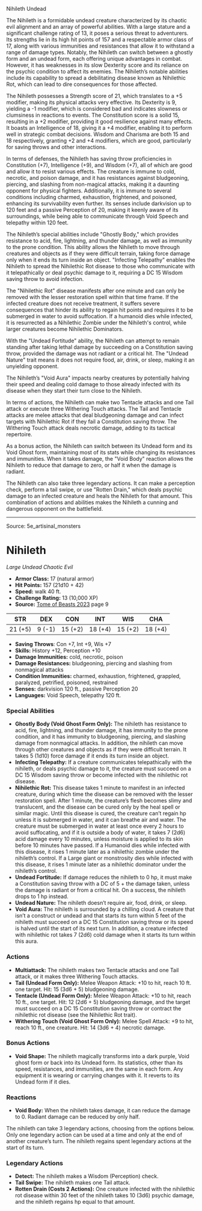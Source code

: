 <MonsterName/>Nihileth</MonsterName>
<CreatureType/>Undead</CreatureType>

<summary>The Nihileth is a formidable undead creature characterized by its chaotic evil alignment and an array of powerful abilities. With a large stature and a significant challenge rating of 13, it poses a serious threat to adventurers. Its strengths lie in its high hit points of 157 and a respectable armor class of 17, along with various immunities and resistances that allow it to withstand a range of damage types. Notably, the Nihileth can switch between a ghostly form and an undead form, each offering unique advantages in combat. However, it has weaknesses in its slow Dexterity score and its reliance on the psychic condition to affect its enemies. The Nihileth’s notable abilities include its capability to spread a debilitating disease known as Nihilethic Rot, which can lead to dire consequences for those affected.</summary>

<detail>

The Nihileth possesses a Strength score of 21, which translates to a +5 modifier, making its physical attacks very effective. Its Dexterity is 9, yielding a -1 modifier, which is considered bad and indicates slowness or clumsiness in reactions to events. The Constitution score is a solid 15, resulting in a +2 modifier, providing it good resilience against many effects. It boasts an Intelligence of 18, giving it a +4 modifier, enabling it to perform well in strategic combat decisions. Wisdom and Charisma are both 15 and 18 respectively, granting +2 and +4 modifiers, which are good, particularly for saving throws and other interactions.

In terms of defenses, the Nihileth has saving throw proficiencies in Constitution (+7), Intelligence (+9), and Wisdom (+7), all of which are good and allow it to resist various effects. The creature is immune to cold, necrotic, and poison damage, and it has resistances against bludgeoning, piercing, and slashing from non-magical attacks, making it a daunting opponent for physical fighters. Additionally, it is immune to several conditions including charmed, exhaustion, frightened, and poisoned, enhancing its survivability even further. Its senses include darkvision up to 120 feet and a passive Perception of 20, making it keenly aware of its surroundings, while being able to communicate through Void Speech and telepathy within 120 feet.

The Nihileth’s special abilities include "Ghostly Body," which provides resistance to acid, fire, lightning, and thunder damage, as well as immunity to the prone condition. This ability allows the Nihileth to move through creatures and objects as if they were difficult terrain, taking force damage only when it ends its turn inside an object. "Infecting Telepathy" enables the Nihileth to spread the Nihilethic Rot disease to those who communicate with it telepathically or deal psychic damage to it, requiring a DC 15 Wisdom saving throw to avoid infection.

The "Nihilethic Rot" disease manifests after one minute and can only be removed with the lesser restoration spell within that time frame. If the infected creature does not receive treatment, it suffers severe consequences that hinder its ability to regain hit points and requires it to be submerged in water to avoid suffocation. If a humanoid dies while infected, it is resurrected as a Nihilethic Zombie under the Nihileth's control, while larger creatures become Nihilethic Dominators. 

With the "Undead Fortitude" ability, the Nihileth can attempt to remain standing after taking lethal damage by succeeding on a Constitution saving throw, provided the damage was not radiant or a critical hit. The "Undead Nature" trait means it does not require food, air, drink, or sleep, making it an unyielding opponent.

The Nihileth’s "Void Aura" impacts nearby creatures by potentially halving their speed and dealing cold damage to those already infected with its disease when they start their turn close to the Nihileth.

In terms of actions, the Nihileth can make two Tentacle attacks and one Tail attack or execute three Withering Touch attacks. The Tail and Tentacle attacks are melee attacks that deal bludgeoning damage and can infect targets with Nihilethic Rot if they fail a Constitution saving throw. The Withering Touch attack deals necrotic damage, adding to its tactical repertoire.

As a bonus action, the Nihileth can switch between its Undead form and its Void Ghost form, maintaining most of its stats while changing its resistances and immunities. When it takes damage, the "Void Body" reaction allows the Nihileth to reduce that damage to zero, or half it when the damage is radiant.

The Nihileth can also take three legendary actions. It can make a perception check, perform a tail swipe, or use "Rotten Drain," which deals psychic damage to an infected creature and heals the Nihileth for that amount. This combination of actions and abilities makes the Nihileth a cunning and dangerous opponent on the battlefield.</detail>



---

Source: 5e_artisinal_monsters

# Nihileth

*Large* *Undead* *Chaotic Evil*

- **Armor Class:** 17 (natural armor)
- **Hit Points:** 157 (21d10 + 42)
- **Speed:** walk 40 ft.
- **Challenge Rating:** 13 (10,000 XP)
- **Source:** [Tome of Beasts 2023](https://koboldpress.com/kpstore/product/tome-of-beasts-1-2023-edition/) page 9

| STR | DEX | CON | INT | WIS | CHA |
| --- | --- | --- | --- | --- | --- |
| 21 (+5) | 9 (-1) | 15 (+2) | 18 (+4) | 15 (+2) | 18 (+4) |

- **Saving Throws**: Con +7, Int +9, Wis +7
- **Skills:** History +12, Perception +10
- **Damage Immunities:** cold, necrotic, poison
- **Damage Resistances:** bludgeoning, piercing and slashing from nonmagical attacks
- **Condition Immunities:** charmed, exhaustion, frightened, grappled, paralyzed, petrified, poisoned, restrained
- **Senses:** darkvision 120 ft., passive Perception 20
- **Languages:** Void Speech, telepathy 120 ft.

### Special Abilities

- **Ghostly Body (Void Ghost Form Only):** The nihileth has resistance to acid, fire, lightning, and thunder damage, it has immunity to the prone condition, and it has immunity to bludgeoning, piercing, and slashing damage from nonmagical attacks. In addition, the nihileth can move through other creatures and objects as if they were difficult terrain. It takes 5 (1d10) force damage if it ends its turn inside an object.
- **Infecting Telepathy:** If a creature communicates telepathically with the nihileth, or deals psychic damage to it, the creature must succeed on a DC 15 Wisdom saving throw or become infected with the nihilethic rot disease.
- **Nihilethic Rot:** This disease takes 1 minute to manifest in an infected creature, during which time the disease can be removed with the lesser restoration spell. After 1 minute, the creature’s flesh becomes slimy and translucent, and the disease can be cured only by the heal spell or similar magic. Until this disease is cured, the creature can’t regain hp unless it is submerged in water, and it can breathe air and water. The creature must be submerged in water at least once every 2 hours to avoid suffocating, and if it is outside a body of water, it takes 7 (2d6) acid damage every 10 minutes, unless moisture is applied to its skin before 10 minutes have passed. If a Humanoid dies while infected with this disease, it rises 1 minute later as a nihilethic zombie under the nihileth’s control. If a Large giant or monstrosity dies while infected with this disease, it rises 1 minute later as a nihilethic dominator under the nihileth’s control.
- **Undead Fortitude:** If damage reduces the nihileth to 0 hp, it must make a Constitution saving throw with a DC of 5 + the damage taken, unless the damage is radiant or from a critical hit. On a success, the nihileth drops to 1 hp instead.
- **Undead Nature:** The nihileth doesn’t require air, food, drink, or sleep.
- **Void Aura:** The nihileth is surrounded by a chilling cloud. A creature that isn’t a construct or undead and that starts its turn within 5 feet of the nihileth must succeed on a DC 15 Constitution saving throw or its speed is halved until the start of its next turn. In addition, a creature infected with nihilethic rot takes 7 (2d6) cold damage when it starts its turn within this aura.

### Actions

- **Multiattack:** The nihileth makes two Tentacle attacks and one Tail attack, or it makes three Withering Touch attacks.
- **Tail (Undead Form Only):** Melee Weapon Attack: +10 to hit, reach 10 ft. one target. Hit: 15 (3d6 + 5) bludgeoning damage.
- **Tentacle (Undead Form Only):** Melee Weapon Attack: +10 to hit, reach 10 ft., one target. Hit: 12 (2d6 + 5) bludgeoning damage, and the target must succeed on a DC 15 Constitution saving throw or contract the nihilethic rot disease (see the Nihilethic Rot trait).
- **Withering Touch (Void Ghost Form Only):** Melee Spell Attack: +9 to hit, reach 10 ft., one creature. Hit: 14 (3d6 + 4) necrotic damage.

### Bonus Actions

- **Void Shape:** The nihileth magically transforms into a dark purple, Void ghost form or back into its Undead form. Its statistics, other than its speed, resistances, and immunities, are the same in each form. Any equipment it is wearing or carrying changes with it. It reverts to its Undead form if it dies.

### Reactions

- **Void Body:** When the nihileth takes damage, it can reduce the damage to 0. Radiant damage can be reduced by only half.

The nihileth can take 3 legendary actions, choosing from the options below. Only one legendary action can be used at a time and only at the end of another creature’s turn. The nihileth regains spent legendary actions at the start of its turn.

### Legendary Actions

- **Detect:** The nihileth makes a Wisdom (Perception) check.
- **Tail Swipe:** The nihileth makes one Tail attack.
- **Rotten Drain (Costs 2 Actions):** One creature infected with the nihilethic rot disease within 30 feet of the nihileth takes 10 (3d6) psychic damage, and the nihileth regains hp equal to that amount.


